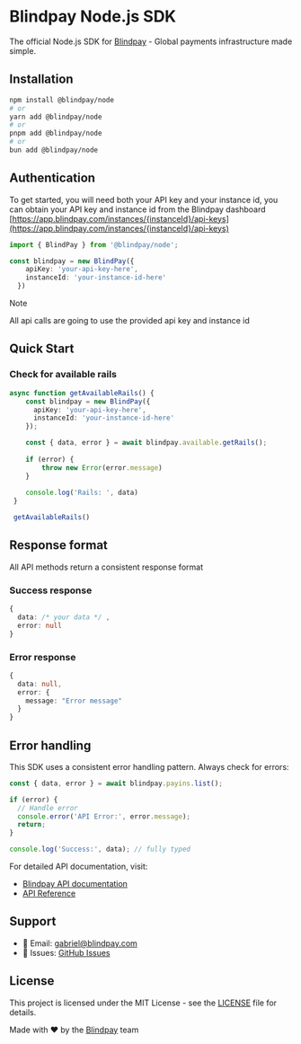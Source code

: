 # Blindpay Node.js SDK

The official Node.js SDK for [Blindpay](https://blindpay.com) - Global payments infrastructure made simple.

## Installation

```bash
npm install @blindpay/node
# or
yarn add @blindpay/node
# or
pnpm add @blindpay/node
# or
bun add @blindpay/node
```

## Authentication

To get started, you will need both your API key and your instance id, you can obtain your API key and instance id from the Blindpay dashboard [https://app.blindpay.com/instances/{instanceId}/api-keys](https://app.blindpay.com/instances/{instanceId}/api-keys)

```typescript
import { BlindPay } from '@blindpay/node';

const blindpay = new BlindPay({
    apiKey: 'your-api-key-here',
    instanceId: 'your-instance-id-here'
  })
```

> [!NOTE]  
> All api calls are going to use the provided api key and instance id

## Quick Start

### Check for available rails

```typescript
async function getAvailableRails() {
    const blindpay = new BlindPay({
      apiKey: 'your-api-key-here',
      instanceId: 'your-instance-id-here'
    });

    const { data, error } = await blindpay.available.getRails();
    
    if (error) {
        throw new Error(error.message)
    }
    
    console.log('Rails: ', data)
 }

 getAvailableRails()
```

## Response format

All API methods return a consistent response format

### Success response

```typescript
{
  data: /* your data */ ,
  error: null
}
```

### Error response

```typescript
{
  data: null,
  error: {
    message: "Error message"
  }
}
```

## Error handling

This SDK uses a consistent error handling pattern. Always check for errors:

```typescript
const { data, error } = await blindpay.payins.list();

if (error) {
  // Handle error
  console.error('API Error:', error.message);
  return;
}

console.log('Success:', data); // fully typed
```

For detailed API documentation, visit:
- [Blindpay API documentation](https://blindpay.com/docs/getting-started/overview)
- [API Reference](https://api.blindpay.com/reference)

## Support

- 📧 Email: [gabriel@blindpay.com](mailto:gabriel@blindpay.com)
- 🐛 Issues: [GitHub Issues](https://github.com/blindpaylabs/blindpay-node/issues)

## License

This project is licensed under the MIT License - see the [LICENSE](LICENSE) file for details.

Made with ❤️ by the [Blindpay](https://blindpay.com) team